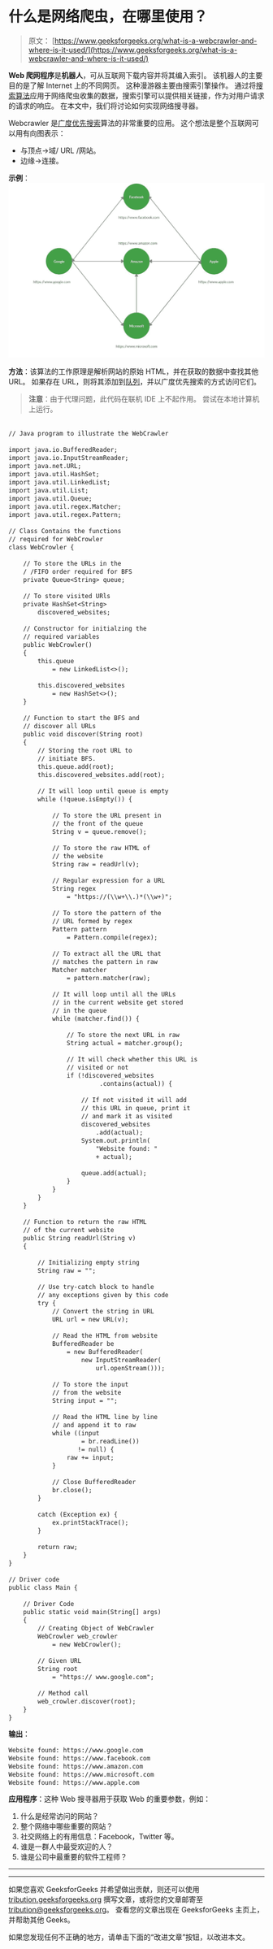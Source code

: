 # 什么是网络爬虫，在哪里使用？

> 原文： [https://www.geeksforgeeks.org/what-is-a-webcrawler-and-where-is-it-used/](https://www.geeksforgeeks.org/what-is-a-webcrawler-and-where-is-it-used/)

**Web 爬网程序**是**机器人**，可从互联网下载内容并将其编入索引。 该机器人的主要目的是了解 Internet 上的不同网页。 这种漫游器主要由搜索引擎操作。 通过将[搜索算法](https://www.geeksforgeeks.org/searching-algorithms/)应用于网络爬虫收集的数据，搜索引擎可以提供相关链接，作为对用户请求的请求的响应。 在本文中，我们将讨论如何实现网络搜寻器。

Webcrawler 是[广度优先搜索](https://www.geeksforgeeks.org/breadth-first-search-or-bfs-for-a-graph/)算法的非常重要的应用。 这个想法是整个互联网可以用有向图表示：

*   与顶点->域/ URL /网站。
*   边缘->连接。

**示例**：
![](img/baf808dcd460e2777e956fc619f71617.png)

**方法**：该算法的工作原理是解析网站的原始 HTML，并在获取的数据中查找其他 URL。 如果存在 URL，则将其添加到[队列](http://www.geeksforgeeks.org/queue-data-structure/)，并以广度优先搜索的方式访问它们。

> **注意**：由于代理问题，此代码在联机 IDE 上不起作用。 尝试在本地计算机上运行。

```

// Java program to illustrate the WebCrawler 

import java.io.BufferedReader; 
import java.io.InputStreamReader; 
import java.net.URL; 
import java.util.HashSet; 
import java.util.LinkedList; 
import java.util.List; 
import java.util.Queue; 
import java.util.regex.Matcher; 
import java.util.regex.Pattern; 

// Class Contains the functions 
// required for WebCrowler 
class WebCrowler { 

    // To store the URLs in the 
    / /FIFO order required for BFS 
    private Queue<String> queue; 

    // To store visited URls 
    private HashSet<String> 
        discovered_websites; 

    // Constructor for initialzing the 
    // required variables 
    public WebCrowler() 
    { 
        this.queue 
            = new LinkedList<>(); 

        this.discovered_websites 
            = new HashSet<>(); 
    } 

    // Function to start the BFS and 
    // discover all URLs 
    public void discover(String root) 
    { 
        // Storing the root URL to 
        // initiate BFS. 
        this.queue.add(root); 
        this.discovered_websites.add(root); 

        // It will loop until queue is empty 
        while (!queue.isEmpty()) { 

            // To store the URL present in 
            // the front of the queue 
            String v = queue.remove(); 

            // To store the raw HTML of 
            // the website 
            String raw = readUrl(v); 

            // Regular expression for a URL 
            String regex 
                = "https://(\\w+\\.)*(\\w+)"; 

            // To store the pattern of the 
            // URL formed by regex 
            Pattern pattern 
                = Pattern.compile(regex); 

            // To extract all the URL that 
            // matches the pattern in raw 
            Matcher matcher 
                = pattern.matcher(raw); 

            // It will loop until all the URLs 
            // in the current website get stored 
            // in the queue 
            while (matcher.find()) { 

                // To store the next URL in raw 
                String actual = matcher.group(); 

                // It will check whether this URL is 
                // visited or not 
                if (!discovered_websites 
                         .contains(actual)) { 

                    // If not visited it will add 
                    // this URL in queue, print it 
                    // and mark it as visited 
                    discovered_websites 
                        .add(actual); 
                    System.out.println( 
                        "Website found: "
                        + actual); 

                    queue.add(actual); 
                } 
            } 
        } 
    } 

    // Function to return the raw HTML 
    // of the current website 
    public String readUrl(String v) 
    { 

        // Initializing empty string 
        String raw = ""; 

        // Use try-catch block to handle 
        // any exceptions given by this code 
        try { 
            // Convert the string in URL 
            URL url = new URL(v); 

            // Read the HTML from website 
            BufferedReader be 
                = new BufferedReader( 
                    new InputStreamReader( 
                        url.openStream())); 

            // To store the input 
            // from the website 
            String input = ""; 

            // Read the HTML line by line 
            // and append it to raw 
            while ((input 
                    = br.readLine()) 
                   != null) { 
                raw += input; 
            } 

            // Close BufferedReader 
            br.close(); 
        } 

        catch (Exception ex) { 
            ex.printStackTrace(); 
        } 

        return raw; 
    } 
} 

// Driver code 
public class Main { 

    // Driver Code 
    public static void main(String[] args) 
    { 
        // Creating Object of WebCrawler 
        WebCrowler web_crowler 
            = new WebCrowler(); 

        // Given URL 
        String root 
            = "https:// www.google.com"; 

        // Method call 
        web_crowler.discover(root); 
    } 
} 

```

**输出**：

```
Website found: https://www.google.com
Website found: https://www.facebook.com
Website found: https://www.amazon.com
Website found: https://www.microsoft.com
Website found: https://www.apple.com

```

**应用程序**：这种 Web 搜寻器用于获取 Web 的重要参数，例如：

1.  什么是经常访问的网站？
2.  整个网络中哪些重要的网站？
3.  社交网络上的有用信息：Facebook，Twitter 等。
4.  谁是一群人中最受欢迎的人？
5.  谁是公司中最重要的软件工程师？



* * *

* * *

如果您喜欢 GeeksforGeeks 并希望做出贡献，则还可以使用 [tribution.geeksforgeeks.org](https://contribute.geeksforgeeks.org/) 撰写文章，或将您的文章邮寄至 tribution@geeksforgeeks.org。 查看您的文章出现在 GeeksforGeeks 主页上，并帮助其他 Geeks。

如果您发现任何不正确的地方，请单击下面的“改进文章”按钮，以改进本文。